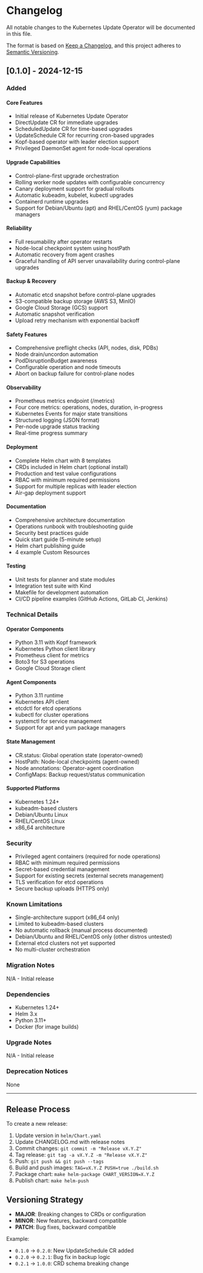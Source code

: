  # Changelog

All notable changes to the Kubernetes Update Operator will be documented in this file.

The format is based on [Keep a Changelog](https://keepachangelog.com/en/1.0.0/),
and this project adheres to [Semantic Versioning](https://semver.org/spec/v2.0.0.html).

## [0.1.0] - 2024-12-15

### Added

#### Core Features
- Initial release of Kubernetes Update Operator
- DirectUpdate CR for immediate upgrades
- ScheduledUpdate CR for time-based upgrades
- UpdateSchedule CR for recurring cron-based upgrades
- Kopf-based operator with leader election support
- Privileged DaemonSet agent for node-local operations

#### Upgrade Capabilities
- Control-plane-first upgrade orchestration
- Rolling worker node updates with configurable concurrency
- Canary deployment support for gradual rollouts
- Automatic kubeadm, kubelet, kubectl upgrades
- Containerd runtime upgrades
- Support for Debian/Ubuntu (apt) and RHEL/CentOS (yum) package managers

#### Reliability
- Full resumability after operator restarts
- Node-local checkpoint system using hostPath
- Automatic recovery from agent crashes
- Graceful handling of API server unavailability during control-plane upgrades

#### Backup & Recovery
- Automatic etcd snapshot before control-plane upgrades
- S3-compatible backup storage (AWS S3, MinIO)
- Google Cloud Storage (GCS) support
- Automatic snapshot verification
- Upload retry mechanism with exponential backoff

#### Safety Features
- Comprehensive preflight checks (API, nodes, disk, PDBs)
- Node drain/uncordon automation
- PodDisruptionBudget awareness
- Configurable operation and node timeouts
- Abort on backup failure for control-plane nodes

#### Observability
- Prometheus metrics endpoint (/metrics)
- Four core metrics: operations, nodes, duration, in-progress
- Kubernetes Events for major state transitions
- Structured logging (JSON format)
- Per-node upgrade status tracking
- Real-time progress summary

#### Deployment
- Complete Helm chart with 8 templates
- CRDs included in Helm chart (optional install)
- Production and test value configurations
- RBAC with minimum required permissions
- Support for multiple replicas with leader election
- Air-gap deployment support

#### Documentation
- Comprehensive architecture documentation
- Operations runbook with troubleshooting guide
- Security best practices guide
- Quick start guide (5-minute setup)
- Helm chart publishing guide
- 4 example Custom Resources

#### Testing
- Unit tests for planner and state modules
- Integration test suite with Kind
- Makefile for development automation
- CI/CD pipeline examples (GitHub Actions, GitLab CI, Jenkins)

### Technical Details

#### Operator Components
- Python 3.11 with Kopf framework
- Kubernetes Python client library
- Prometheus client for metrics
- Boto3 for S3 operations
- Google Cloud Storage client

#### Agent Components
- Python 3.11 runtime
- Kubernetes API client
- etcdctl for etcd operations
- kubectl for cluster operations
- systemctl for service management
- Support for apt and yum package managers

#### State Management
- CR.status: Global operation state (operator-owned)
- HostPath: Node-local checkpoints (agent-owned)
- Node annotations: Operator-agent coordination
- ConfigMaps: Backup request/status communication

#### Supported Platforms
- Kubernetes 1.24+
- kubeadm-based clusters
- Debian/Ubuntu Linux
- RHEL/CentOS Linux
- x86_64 architecture

### Security
- Privileged agent containers (required for node operations)
- RBAC with minimum required permissions
- Secret-based credential management
- Support for existing secrets (external secrets management)
- TLS verification for etcd operations
- Secure backup uploads (HTTPS only)

### Known Limitations
- Single-architecture support (x86_64 only)
- Limited to kubeadm-based clusters
- No automatic rollback (manual process documented)
- Debian/Ubuntu and RHEL/CentOS only (other distros untested)
- External etcd clusters not yet supported
- No multi-cluster orchestration

### Migration Notes
N/A - Initial release

### Dependencies
- Kubernetes 1.24+
- Helm 3.x
- Python 3.11+
- Docker (for image builds)

### Upgrade Notes
N/A - Initial release

### Deprecation Notices
None

---

## Release Process

To create a new release:

1. Update version in `helm/Chart.yaml`
2. Update CHANGELOG.md with release notes
3. Commit changes: `git commit -m "Release vX.Y.Z"`
4. Tag release: `git tag -a vX.Y.Z -m "Release vX.Y.Z"`
5. Push: `git push && git push --tags`
6. Build and push images: `TAG=vX.Y.Z PUSH=true ./build.sh`
7. Package chart: `make helm-package CHART_VERSION=X.Y.Z`
8. Publish chart: `make helm-push`

## Versioning Strategy

- **MAJOR**: Breaking changes to CRDs or configuration
- **MINOR**: New features, backward compatible
- **PATCH**: Bug fixes, backward compatible

Example:
- `0.1.0` → `0.2.0`: New UpdateSchedule CR added
- `0.2.0` → `0.2.1`: Bug fix in backup logic
- `0.2.1` → `1.0.0`: CRD schema breaking change

